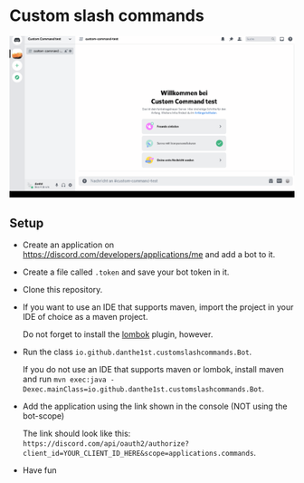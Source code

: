 # Custom slash commands
![demo](https://github.com/danthe1st/custom-slash-commands/raw/assets/demo.gif)

## Setup
* Create an application on <https://discord.com/developers/applications/me> and add a bot to it.
* Create a file called `.token` and save your bot token in it.
* Clone this repository.
* If you want to use an IDE that supports maven, import the project in your IDE of choice as a maven project.
  
  Do not forget to install the [lombok](https://projectlombok.org/) plugin, however.
* Run the class `io.github.danthe1st.customslashcommands.Bot`.
  
  If you do not use an IDE that supports maven or lombok, install maven and run `mvn exec:java -Dexec.mainClass=io.github.danthe1st.customslashcommands.Bot`.
* Add the application using the link shown in the console (NOT using the bot-scope)
  
  The link should look like this: `https://discord.com/api/oauth2/authorize?client_id=YOUR_CLIENT_ID_HERE&scope=applications.commands`.
* Have fun
